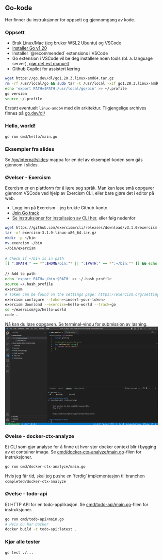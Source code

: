## Go-kode

Her finner du instruksjoner for oppsett og gjennomgang av kode.

### Oppsett

<ul>
	<li>Bruk Linux/Mac (jeg bruker WSL2 Ubuntu) og VSCode</li>
	<li><a href="https://go.dev/doc/install" target="_blank">Installer Go v1.20</a></li>
	<li>Installer `@recommended` extensions i VSCode</li>
	<li>
		Go extension i VSCode vil be deg installere noen tools (bl. a. language server), 
		<a href="https://github.com/golang/vscode-go/blob/master/docs/tools.md" target="_blank">gjør det evt manuelt</a>
	</li>
	<li>Github Copilot for assistert læring</li>
</ul>

```bash
wget https://go.dev/dl/go1.20.3.linux-amd64.tar.gz
rm -rf /usr/local/go && sudo tar -C /usr/local -xzf go1.20.3.linux-amd64.tar.gz
echo 'export PATH=$PATH:/usr/local/go/bin' >> ~/.profile
go version
source ~/.profile
```

Erstatt eventuelt `linux-amd64` med din arkitektur. Tilgjengelige archives finnes på [go.dev/dl/](https://go.dev/dl/)

### Hello, world!

```bash
go run cmd/hello/main.go
```

### Eksempler fra slides

Se [/go/internal/slides](/go/internal/slides)-mappa for en del av eksempel-koden som gås gjennom i slides.

### Øvelser - Exercism

Exercism er en plattform for å lære seg språk. 
Man kan løse små oppgaver gjennom VSCode ved hjelp av Exercism CLI,
eller bare gjøre det i editor på web.

* Logg inn på Exercism - jeg brukte Github-konto
* [Join Go track](https://exercism.org/tracks/go) 
* [Se instruksjoner for installasjon av CLI her](https://exercism.org/cli-walkthrough), eller følg nedenfor

```bash
wget https://github.com/exercism/cli/releases/download/v3.1.0/exercism-3.1.0-linux-x86_64.tar.gz
tar -xf exercism-3.1.0-linux-x86_64.tar.gz
mkdir -p ~/bin
mv exercism ~/bin
~/bin/exercism

# Check if ~/bin is in path
[[ ":$PATH:" == *":$HOME/bin:"* || ":$PATH:" == *":~/bin:"* ]] && echo "~/bin is in PATH" || echo "~/bin is not in PATH"

// Add to path
echo 'export PATH=~/bin:$PATH' >> ~/.bash_profile
source ~/.bash_profile
exercism
# Token can be found on the settings page: https://exercism.org/settings/api_cli
exercism configure --token=<insert-your-token>
exercism download --exercise=hello-world --track=go
cd ~/exercism/go/hello-world
code .
```

Nå kan du løse oppgaven. Se terminal-vindu for submission av løsning.
![Exercism og VSCode](/slides/public/exercism-helloworld.png)

### Øvelse - docker-ctx-analyze

Et CLI som gjør analyse for å finne ut hvor stor docker context blir i bygging av et container image.
Se [cmd/docker-ctx-analyze/main.go](/go/cmd/docker-ctx-analyze/main.go)-filen for instruksjoner.

```bash
go run cmd/docker-ctx-analyze/main.go
```

Hvis jeg får tid, skal jeg pushe en 'ferdig' implementasjon til branchen `completed/docker-ctx-analyze`

### Øvelse - todo-api

Et HTTP API for en todo-applikasjon.
Se [cmd/todo-api/main.go](/go/cmd/todo-api/main.go)-filen for instruksjoner.

```bash
go run cmd/todo-api/main.go
# Hvis du har Docker
docker build -t todo-api:latest .
```

### Kjør alle tester

```bash
go test ./...
```
